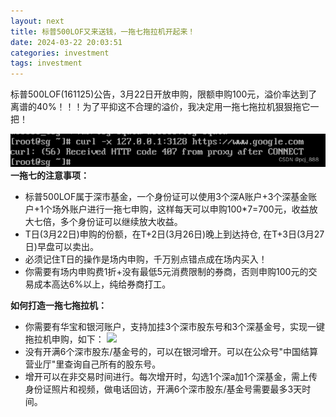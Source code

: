 ```yaml
---
layout: next
title: 标普500LOF又来送钱，一拖七拖拉机开起来！
date: 2024-03-22 20:03:51
categories: investment
tags: investment
---
```


标普500LOF(161125)公告，3月22日开放申购，限额申购100元，溢价率达到了离谱的40%！！！为了平抑这不合理的溢价，我决定用一拖七拖拉机狠狠拖它一把！
<!-- more -->
![](image1.png)
**一拖七的注意事项：**
* 标普500LOF属于深市基金，一个身份证可以使用3个深A账户+3个深基金账户+1个场外账户进行一拖七申购，这样每天可以申购100*7=700元，收益放大七倍，多个身份证可以继续放大收益。
* T日(3月22日)申购的份额，在T+2日(3月26日)晚上到达持仓, 在T+3日(3月27日)早盘可以卖出。
* 必须记住T日的操作是场内申购，千万别点错点成在场内买入！
* 你需要有场内申购费1折+没有最低5元消费限制的券商，否则申购100元的交易成本高达6%以上，纯给券商打工。

**如何打造一拖七拖拉机：**
* 你需要有华宝和银河账户，支持加挂3个深市股东号和3个深基金号，实现一键拖拉机申购，如下：
![](image2.jpeg)
* 没有开满6个深市股东/基金号的，可以在银河增开。可以在公众号"中国结算营业厅"里查询自己所有的股东号。
* 增开可以在非交易时间进行。每次增开时，勾选1个深a加1个深基金，需上传身份证照片和视频，做电话回访，开满6个深市股东/基金号需要最多3天时间。
